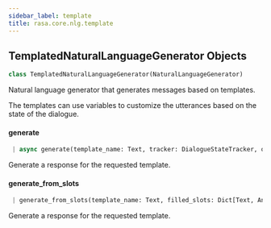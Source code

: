 ```yaml
---
sidebar_label: template
title: rasa.core.nlg.template
---
```


## TemplatedNaturalLanguageGenerator Objects

```python
class TemplatedNaturalLanguageGenerator(NaturalLanguageGenerator)
```

Natural language generator that generates messages based on templates.

The templates can use variables to customize the utterances based on the
state of the dialogue.

#### generate

```python
 | async generate(template_name: Text, tracker: DialogueStateTracker, output_channel: Text, **kwargs: Any, ,) -> Optional[Dict[Text, Any]]
```

Generate a response for the requested template.

#### generate\_from\_slots

```python
 | generate_from_slots(template_name: Text, filled_slots: Dict[Text, Any], output_channel: Text, **kwargs: Any, ,) -> Optional[Dict[Text, Any]]
```

Generate a response for the requested template.

